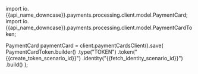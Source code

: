 import io.{{api_name_downcase}}.payments.processing.client.model.PaymentCard;
import io.{{api_name_downcase}}.payments.processing.client.model.PaymentCardToken;

PaymentCard paymentCard = client.paymentCardsClient().save(
  PaymentCardToken.builder()
    .type("TOKEN")
    .token("{{create_token_scenario_id}}")
    .identity("{{fetch_identity_scenario_id}}")
    .build()
);
